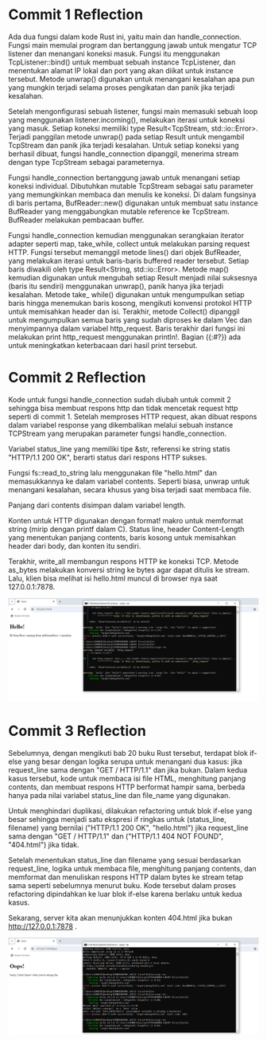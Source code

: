 # Commit 1 Reflection

Ada dua fungsi dalam kode Rust ini, yaitu main dan handle_connection. Fungsi main memulai program dan bertanggung jawab untuk mengatur TCP listener dan menangani koneksi masuk. Fungsi itu menggunakan TcpListener::bind() untuk membuat sebuah instance TcpListener, dan menentukan alamat IP lokal dan port yang akan diikat untuk instance tersebut. Metode unwrap() digunakan untuk menangani kesalahan apa pun yang mungkin terjadi selama proses pengikatan dan panik jika terjadi kesalahan.

Setelah mengonfigurasi sebuah listener, fungsi main memasuki sebuah loop yang menggunakan listener.incoming(), melakukan iterasi untuk koneksi yang masuk. Setiap koneksi memiliki type Result<TcpStream, std::io::Error>. Terjadi panggilan metode unwrap() pada setiap Result untuk mengambil TcpStream dan panik jika terjadi kesalahan. Untuk setiap koneksi yang berhasil dibuat, fungsi handle_connection dipanggil, menerima stream dengan type TcpStream sebagai parameternya.

Fungsi handle_connection bertanggung jawab untuk menangani setiap koneksi individual. Dibutuhkan mutable TcpStream sebagai satu parameter yang memungkinkan membaca dan menulis ke koneksi. Di dalam fungsinya di baris pertama, BufReader::new() digunakan untuk membuat satu instance BufReader yang menggabungkan mutable reference ke TcpStream. BufReader melakukan pembacaan buffer.

Fungsi handle_connection kemudian menggunakan serangkaian iterator adapter seperti map, take_while, collect untuk melakukan parsing request HTTP. Fungsi tersebut memanggil metode lines() dari objek BufReader, yang melakukan iterasi untuk baris-baris buffered reader tersebut. Setiap baris diwakili oleh type Result<String, std::io::Error>. Metode map() kemudian digunakan untuk mengubah setiap Result menjadi nilai suksesnya (baris itu sendiri) menggunakan unwrap(), panik hanya jika terjadi kesalahan. Metode take_ while() digunakan untuk mengumpulkan setiap baris hingga menemukan baris kosong, mengikuti konvensi protokol HTTP untuk memisahkan header dan isi. Terakhir, metode Collect() dipanggil untuk mengumpulkan semua baris yang sudah diproses ke dalam Vec<String> dan menyimpannya dalam variabel http_request. Baris terakhir dari fungsi ini melakukan print http_request menggunakan println!. Bagian ({:#?}) ada untuk meningkatkan keterbacaan dari hasil print tersebut.

# Commit 2 Reflection

Kode untuk fungsi handle_connection sudah diubah untuk commit 2 sehingga bisa membuat respons http dan tidak mencetak request http seperti di commit 1. Setelah memproses HTTP request, akan dibuat respons dalam variabel response yang dikembalikan melalui sebuah instance TCPStream yang merupakan parameter fungsi handle_connection.

Variabel status_line yang memiliki tipe &str, referensi ke string statis "HTTP/1.1 200 OK", berarti status dari respons HTTP sukses.

Fungsi fs::read_to_string lalu menggunakan file "hello.html" dan memasukkannya ke dalam variabel contents. Seperti biasa, unwrap untuk menangani kesalahan, secara khusus yang bisa terjadi saat membaca file.  

Panjang dari contents disimpan dalam variabel length.

Konten untuk HTTP digunakan dengan format! makro untuk memformat string (mirip dengan printf dalam C). Status line, header Content-Length yang menentukan panjang contents, baris kosong untuk memisahkan header dari body, dan konten itu sendiri.

Terakhir, write_all membangun respons HTTP ke koneksi TCP. Metode as_bytes melakukan konversi string ke bytes agar dapat ditulis ke stream. Lalu, klien bisa melihat isi hello.html muncul di browser nya saat 127.0.0.1:7878.

![Commit 2 screen capture](/assets/images/commit2.PNG)

# Commit 3 Reflection 

Sebelumnya, dengan mengikuti bab 20 buku Rust tersebut, terdapat blok if-else yang besar dengan logika serupa untuk menangani dua kasus: jika request_line sama dengan "GET / HTTP/1.1" dan jika bukan. Dalam kedua kasus tersebut, kode untuk membaca isi file HTML, menghitung panjang contents, dan membuat respons HTTP berformat hampir sama,  berbeda hanya pada nilai variabel status_line dan file_name yang digunakan.

Untuk menghindari duplikasi, dilakukan refactoring untuk blok if-else yang besar sehingga menjadi satu ekspresi if ringkas untuk (status_line, filename) yang bernilai ("HTTP/1.1 200 OK", "hello.html") jika request_line sama dengan "GET / HTTP/1.1" dan ("HTTP/1.1 404 NOT FOUND", "404.html") jika tidak.

Setelah menentukan status_line dan filename yang sesuai berdasarkan request_line, logika untuk membaca file, menghitung panjang contents, dan memformat dan menuliskan respons HTTP dalam bytes ke stream tetap sama seperti sebelumnya menurut buku. Kode tersebut dalam proses refactoring dipindahkan ke luar blok if-else karena berlaku untuk kedua kasus.

Sekarang, server kita akan menunjukkan konten 404.html jika bukan http://127.0.0.1:7878 .

![Commit 3 screen capture](/assets/images/commit3.PNG)
